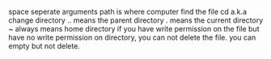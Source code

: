 space seperate arguments
path is where computer find the file
cd a.k.a change directory
.. means the parent directory
. means the current directory
~ always means home directory
if you have write permission on the file but have no write permission on directory, you can not delete the file. you can empty but not delete.